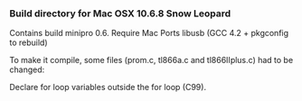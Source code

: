 ### Build directory for Mac OSX 10.6.8 Snow Leopard

Contains build minipro 0.6. Require Mac Ports libusb (GCC 4.2 + pkgconfig to rebuild)

To make it compile, some files (prom.c, tl866a.c and tl866IIplus.c) had to be changed:

Declare for loop variables outside the for loop (C99).
